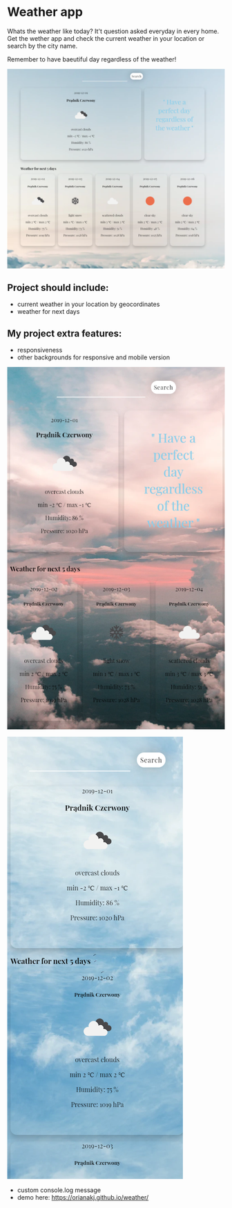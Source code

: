 # Weather app
Whats the weather like today? It't question asked everyday in every home. Get the wether app and check the current weather in your location or search by the city name.

Remember to have baeutiful day regardless of the weather! 

![App screenshot](github/app.png)

## Project should include:
- current weather in your location by geocordinates
- weather for next days

## My project extra features:
- responsiveness
- other backgrounds for responsive and mobile version

![Responisve version](github/responsive.png)

![Mobile version](github/mobile.png)

- custom console.log message
- demo here: https://orianakj.github.io/weather/
